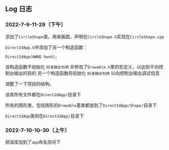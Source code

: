## Log 日志

### 2022-7-9-11-29（下午）

添加了`CircleShape`类，用来画圆，声明在`CircleShape.h`实现在`CircleShape.cpp`

`Direct2dApp.h`中添加了另一个构造函数：
```
Direct2dApp(HWND hwnd);
```
该构造函数不初始化 `标准输出句柄` 并修改了`Drawable.h`里的宏定义，以达到不向控制台输出的目的
另一个构造函数将初始化 `标准输出句柄` 以向控制台输出调试信息

调整了一下项目的结构，

该库所有文件都在`Direct2dApp/`目录下

所有的图形类，包括图形的`Drawable`基类都放到了`Direct2dApp/Shape/`目录下

`Direct2dApp`类则在`Direct2dApp/`目录下

### 2022-7-10-10-30（上午）

把该库加到了`app`命名空间下
